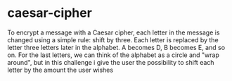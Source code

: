 # caesar-cipher
To encrypt a message with a Caesar cipher, each letter in the message is changed using a simple rule: shift by three. Each letter is replaced by the letter three letters later in the alphabet. A becomes D, B becomes E, and so on. For the last letters, we can think of the alphabet as a circle and "wrap around", but in this challenge i give the user the possibility to shift each letter by the amount the user wishes
